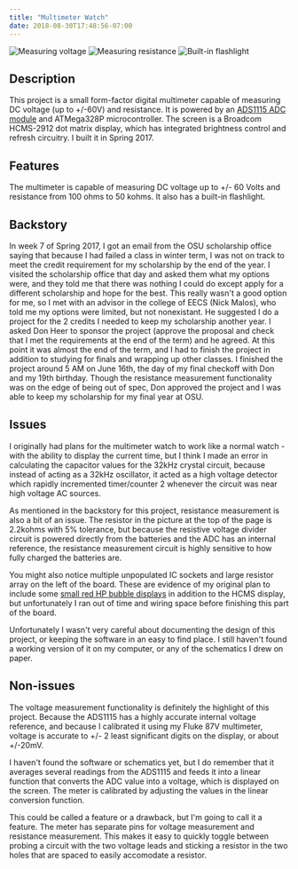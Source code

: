 ```yaml
---
title: "Multimeter Watch"
date: 2018-08-30T17:48:56-07:00
---
```


![Measuring voltage](https://i.imgur.com/ENSOZiT.jpg)
![Measuring resistance](https://i.imgur.com/undefined.jpg)
![Built-in flashlight](https://i.imgur.com/biotC4o.jpg)

Description
-----------
This project is a small form-factor digital multimeter capable of measuring DC voltage (up to +/-60V) and resistance. It is powered by an [ADS1115 ADC module](https://www.adafruit.com/product/1085) and ATMega328P microcontroller. The screen is a Broadcom HCMS-2912 dot matrix display, which has integrated brightness control and refresh circuitry. I built it in Spring 2017.

Features
--------
The multimeter is capable of measuring DC voltage up to +/- 60 Volts and resistance from 100 ohms to 50 kohms. It also has a built-in flashlight.

Backstory
---------
In week 7 of Spring 2017, I got an email from the OSU scholarship office saying that because I had failed a class in winter term, I was not on track to meet the credit requirement for my scholarship by the end of the year. 
I visited the scholarship office that day and asked them what my options were, and they told me that there was nothing I could do except apply for a different scholarship and hope for the best. This really wasn't a good option for me, so I met with an advisor in the college of EECS (Nick Malos), who told me my options were limited, but not nonexistant. He suggested I do a project for the 2 credits I needed to keep my scholarship another year. I asked Don Heer to sponsor the project (approve the proposal and check that I met the requirements at the end of the term) and he agreed. At this point it was almost the end of the term, and I had to finish the project in addition to studying for finals and wrapping up other classes.
I finished the project around 5 AM on June 16th, the day of my final checkoff with Don and my 19th birthday. Though the resistance measurement functionality was on the edge of being out of spec, Don approved the project and I was able to keep my scholarship for my final year at OSU. 

Issues
------
I originally had plans for the multimeter watch to work like a normal watch - with the ability to display the current time, but I think I made an error in calculating the capacitor values for the 32kHz crystal circuit, because instead of acting as a 32kHz oscillator, it acted as a high voltage detector which rapidly incremented timer/counter 2 whenever the circuit was near high voltage AC sources. 

As mentioned in the backstory for this project, resistance measurement is also a bit of an issue. The resistor in the picture at the top of the page is 2.2kohms with 5% tolerance, but because the resistive voltage divider circuit is powered directly from the batteries and the ADC has an internal reference, the resistance measurement circuit is highly sensitive to how fully charged the batteries are. 

You might also notice multiple unpopulated IC sockets and large resistor array on the left of the board. These are evidence of my original plan to include some [small red HP bubble displays](https://www.sparkfun.com/products/retired/12710) in addition to the HCMS display, but unfortunately I ran out of time and wiring space before finishing this part of the board. 

Unfortunately I wasn't very careful about documenting the design of this project, or keeping the software in an easy to find place. I still haven't found a working version of it on my computer, or any of the schematics I drew on paper.

Non-issues
----------

The voltage measurement functionality is definitely the highlight of this project. Because the ADS1115 has a highly accurate internal voltage reference, and because I calibrated it using my Fluke 87V multimeter, voltage is accurate to +/- 2 least significant digits on the display, or about +/-20mV. 

I haven't found the software or schematics yet, but I do remember that it averages several readings from the ADS1115 and feeds it into a linear function that converts the ADC value into a voltage, which is displayed on the screen. The meter is calibrated by adjusting the values in the linear conversion function. 

This could be called a feature or a drawback, but I'm going to call it a feature. The meter has separate pins for voltage measurement and resistance measurement. This makes it easy to quickly toggle between probing a circuit with the two voltage leads and sticking a resistor in the two holes that are spaced to easily accomodate a resistor. 



